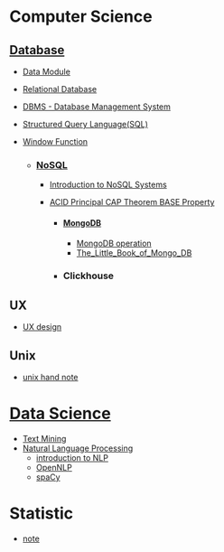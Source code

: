 # Computer Science

## [Database](https://github.com/Rachel-XMR/Rachel_blog.github.io/blob/main/Computer%20Science/Database/Introduction.md)
- [Data Module](https://github.com/Rachel-XMR/Rachel_blog.github.io/blob/main/Computer%20Science/Database/Data%20module.md)
- [Relational Database](https://github.com/Rachel-XMR/Rachel_blog.github.io/blob/main/Computer%20Science/Database/Relational%20Database.md)
- [DBMS - Database Management System](https://github.com/Rachel-XMR/Rachel_blog.github.io/blob/main/Computer%20Science/Database/DBMS%20-%20Database%20Management%20System.md)
- [Structured Query Language(SQL)](https://github.com/Rachel-XMR/Rachel_blog.github.io/blob/main/Computer%20Science/Database/Structured%20Query%20Language(SQL).md)
- [Window Function](https://github.com/Rachel-XMR/Rachel_blog.github.io/blob/main/Computer%20Science/Database/Windows%20Function.png)

  - ### [NoSQL](https://github.com/Rachel-XMR/Rachel_blog.github.io/blob/main/Computer%20Science/Database/NoSQL.md) 
    - [Introduction to NoSQL Systems](https://github.com/Rachel-XMR/Rachel_blog.github.io/blob/main/Computer%20Science/Database/NoSQL/Introduction%20to%20NoSQL%20Systems.md)
    - [ACID Principal CAP Theorem BASE Property](https://github.com/Rachel-XMR/Rachel_blog.github.io/blob/main/Computer%20Science/Database/NoSQL/ACID%20Principal%20%20CAP%20Theorem%20%20BASE%20Property.md)
    
      - #### [MongoDB](https://github.com/Rachel-XMR/Rachel_blog.github.io/blob/main/Computer%20Science/Database/NoSQL/MongoDB.md)
        - [MongoDB operation](https://github.com/Rachel-XMR/Rachel_blog.github.io/blob/main/Computer%20Science/Database/NoSQL/Mongo%20Operation.md)
        - [The_Little_Book_of_Mongo_DB](https://github.com/Rachel-XMR/Rachel_blog.github.io/blob/main/Computer%20Science/Database/NoSQL/The_Little_Book_of_Mongo_DB.pdf)

      - ### Clickhouse

## UX
- [UX design](https://github.com/Rachel-XMR/Rachel_blog.github.io/blob/main/Computer%20Science/Note_of_UX_design.pdf)

## Unix
- [unix hand note](https://github.com/Rachel-XMR/Rachel_blog.github.io/blob/main/Computer%20Science/Unix/Unix_handnote.pdf)


# [Data Science](https://github.com/Rachel-XMR/Rachel_blog.github.io/blob/Note/Data%20Science/Data%20Science.md)
- [Text Mining](https://github.com/Rachel-XMR/Rachel_blog.github.io/blob/Note/Data%20Science/Text%20Mining/Text%20Mining.md)
- [Natural Language Processing](https://github.com/Rachel-XMR/Rachel_blog.github.io/blob/Note/Data%20Science/Natural%20Language%20Processing%20NLP/Natural%20Language%20Processing%20NLP.md)
  - [introduction to NLP ](https://github.com/Rachel-XMR/Rachel_blog.github.io/blob/Note/Data%20Science/Natural%20Language%20Processing%20NLP/introduction%20to%20NLP.md)
  - [OpenNLP](https://github.com/Rachel-XMR/Rachel_blog.github.io/blob/Note/Data%20Science/Natural%20Language%20Processing%20NLP/OpenNLP.md)
  - [spaCy](https://github.com/Rachel-XMR/Rachel_blog.github.io/blob/Note/Data%20Science/Natural%20Language%20Processing%20NLP/spaCy.md)

# Statistic
- [note](https://github.com/Rachel-XMR/Rachel_blog.github.io/blob/main/Statistic/note.md)










